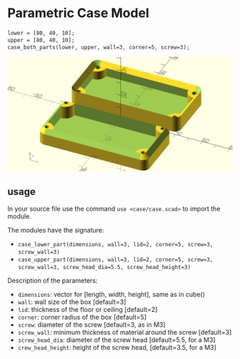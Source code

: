 Parametric Case Model
=====================

    lower = [80, 40, 10];
    upper = [80, 40, 10];
    case_both_parts(lower, upper, wall=3, corner=5, screw=3);

![example case](case.png)


usage
-----

In your source file use the command `use <case/case.scad>` to import the
module.

The modules have the signature:

- `case_lower_part(dimensions, wall=3, lid=2, corner=5, screw=3, screw_wall=3)`
- `case_upper_part(dimensions, wall=3, lid=2, corner=5, screw=3, screw_wall=3, screw_head_dia=5.5, screw_head_height=3)`

Description of the parameters:

- `dimensions`:       vector for [length, width, height], same as in cube()
- `wall`:             wall size of the box  [default=3]
- `lid`:              thickness of the floor or ceiling  [default=2]
- `corner`:           corner radius of the box  [default=5]
- `screw`:            diameter of the screw  [default=3, as in M3]
- `screw_wall`:       minimum thickness of material around the screw  [default=3]
- `screw_head_dia`:   diameter of the screw head  [default=5.5, for a M3]
- `crew_head_height`: height of the screw head, [default=3.5, for a M3]
